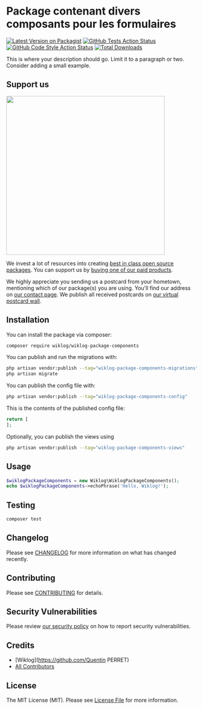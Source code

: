 # Package contenant divers composants pour les formulaires

[![Latest Version on Packagist](https://img.shields.io/packagist/v/wiklog/wiklog-package-components.svg?style=flat-square)](https://packagist.org/packages/wiklog/wiklog-package-components)
[![GitHub Tests Action Status](https://img.shields.io/github/actions/workflow/status/wiklog/wiklog-package-components/run-tests.yml?branch=main&label=tests&style=flat-square)](https://github.com/wiklog/wiklog-package-components/actions?query=workflow%3Arun-tests+branch%3Amain)
[![GitHub Code Style Action Status](https://img.shields.io/github/actions/workflow/status/wiklog/wiklog-package-components/fix-php-code-style-issues.yml?branch=main&label=code%20style&style=flat-square)](https://github.com/wiklog/wiklog-package-components/actions?query=workflow%3A"Fix+PHP+code+style+issues"+branch%3Amain)
[![Total Downloads](https://img.shields.io/packagist/dt/wiklog/wiklog-package-components.svg?style=flat-square)](https://packagist.org/packages/wiklog/wiklog-package-components)

This is where your description should go. Limit it to a paragraph or two. Consider adding a small example.

## Support us

[<img src="https://github-ads.s3.eu-central-1.amazonaws.com/wiklog-package-components.jpg?t=1" width="419px" />](https://spatie.be/github-ad-click/wiklog-package-components)

We invest a lot of resources into creating [best in class open source packages](https://spatie.be/open-source). You can support us by [buying one of our paid products](https://spatie.be/open-source/support-us).

We highly appreciate you sending us a postcard from your hometown, mentioning which of our package(s) you are using. You'll find our address on [our contact page](https://spatie.be/about-us). We publish all received postcards on [our virtual postcard wall](https://spatie.be/open-source/postcards).

## Installation

You can install the package via composer:

```bash
composer require wiklog/wiklog-package-components
```

You can publish and run the migrations with:

```bash
php artisan vendor:publish --tag="wiklog-package-components-migrations"
php artisan migrate
```

You can publish the config file with:

```bash
php artisan vendor:publish --tag="wiklog-package-components-config"
```

This is the contents of the published config file:

```php
return [
];
```

Optionally, you can publish the views using

```bash
php artisan vendor:publish --tag="wiklog-package-components-views"
```

## Usage

```php
$wiklogPackageComponents = new Wiklog\WiklogPackageComponents();
echo $wiklogPackageComponents->echoPhrase('Hello, Wiklog!');
```

## Testing

```bash
composer test
```

## Changelog

Please see [CHANGELOG](CHANGELOG.md) for more information on what has changed recently.

## Contributing

Please see [CONTRIBUTING](CONTRIBUTING.md) for details.

## Security Vulnerabilities

Please review [our security policy](../../security/policy) on how to report security vulnerabilities.

## Credits

- [Wiklog](https://github.com/Quentin PERRET)
- [All Contributors](../../contributors)

## License

The MIT License (MIT). Please see [License File](LICENSE.md) for more information.

